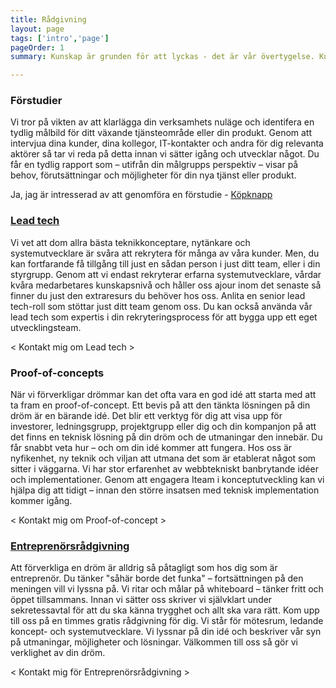 ```yaml
---
title: Rådgivning
layout: page
tags: ['intro','page']
pageOrder: 1
summary: Kunskap är grunden för att lyckas - det är vår övertygelse. Kunskap om vad man kan göra på webben - hur och när. Kunskap om vilken målgrupp du vänder dig till och vad deras behov är. Vi agerar rådgivare till dig i den omfattning och takt som just du behöver. [Läs mer här](/services/advisory) om förstudier, lead tech, koncept och entreprenörsrådgivning.

---
```


### Förstudier
Vi tror på vikten av att klarlägga din verksamhets nuläge och identifera en tydlig målbild för ditt växande tjänsteområde eller din produkt. Genom att intervjua dina kunder, dina kollegor, IT-kontakter och andra för dig relevanta aktörer så tar vi reda på detta innan vi sätter igång och utvecklar något. Du får en tydlig rapport som – utifrån din målgrupps perspektiv – visar på behov, förutsättningar och möjligheter för din nya tjänst eller produkt. 

Ja, jag är intresserad av att genomföra en förstudie - [Köpknapp](/callme/)

### [Lead tech](#lead-tech)
Vi vet att dom allra bästa teknikkonceptare, nytänkare och systemutvecklare är svåra att rekrytera för många av våra kunder. Men, du kan fortfarande få tillgång till just en sådan person i just ditt team, eller i din styrgrupp. Genom att vi endast rekryterar erfarna systemutvecklare, vårdar kvåra medarbetares kunskapsnivå och håller oss ajour inom det senaste så finner du just den extraresurs du behöver hos oss. Anlita en senior lead tech-roll som stöttar just ditt team genom oss. Du kan också använda vår lead tech som expertis i din rekryteringsprocess för att bygga upp ett eget utvecklingsteam. 

< Kontakt mig om Lead tech >


### Proof-of-concepts
När vi förverkligar drömmar kan det ofta vara en god idé att starta med att ta fram en proof-of-concept. Ett bevis på att den tänkta lösningen på din dröm är en bärande idé. Det blir ett verktyg för dig att visa upp för investorer, ledningsgrupp, projektgrupp eller dig och din kompanjon på att det finns en teknisk lösning på din dröm och de utmaningar den innebär. Du får snabbt veta hur – och om din idé kommer att fungera. Hos oss är nyfikenhet, ny teknik och viljan att utmana det som är etablerat något som sitter i väggarna. Vi har stor erfarenhet av webbtekniskt banbrytande idéer och implementationer. Genom att engagera Iteam i konceptutveckling kan vi hjälpa dig att tidigt – innan den större insatsen med teknisk implementation kommer igång.

< Kontakt mig om Proof-of-concept >

### [Entreprenörsrådgivning](#entrepreneur)
Att förverkliga en dröm är alldrig så påtagligt som hos dig som är entreprenör. Du tänker "såhär borde det funka" – fortsättningen på den meningen vill vi lyssna på. Vi ritar och målar på whiteboard – tänker fritt och öppet tillsammans. Innan vi sätter oss skriver vi självklart under sekretessavtal för att du ska känna trygghet och allt ska vara rätt. Kom upp till oss på en timmes gratis rådgivning för dig. Vi står för mötesrum, ledande koncept- och systemutvecklare. Vi lyssnar på din idé och beskriver vår syn på utmaningar, möjligheter och lösningar. Välkommen till oss så gör vi verklighet av din dröm.

< Kontakt mig för Entreprenörsrådgivning >